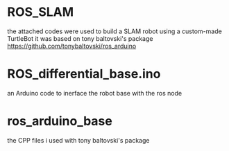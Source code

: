 # ROS_SLAM

the attached codes were used to build a SLAM robot using a custom-made TurtleBot it was based on tony baltovski's package 
https://github.com/tonybaltovski/ros_arduino

# ROS_differential_base.ino
an Arduino code to inerface the robot base with the ros node

# ros_arduino_base
the CPP files i used with tony baltovski's package
